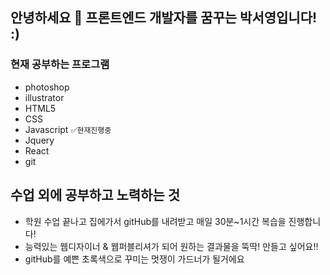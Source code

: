 ## 안녕하세요 👋 프론트엔드 개발자를 꿈꾸는 박서영입니다! :)
### 현재 공부하는 프로그램
* photoshop
* illustrator
* HTML5
* CSS
* Javascript `✅현재진행중`
* Jquery
* React
* git

## 수업 외에 공부하고 노력하는 것
* 학원 수업 끝나고 집에가서 gitHub를 내려받고 매일 30분~1시간 복습을 진행합니다!
* 능력있는 웹디자이너 & 웹퍼블리셔가 되어 원하는 결과물을 뚝딱! 만들고 싶어요!!
* gitHub를 예쁜 초록색으로 꾸미는 멋쟁이 가드너가 될거에요
